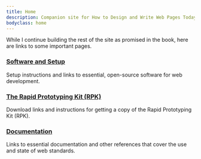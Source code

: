 ```yaml
---
title: Home
description: Companion site for How to Design and Write Web Pages Today, 2nd Edition.
bodyclass: home
---
```


While I continue building the rest of the site as promised in the book, here are links to some
important pages.

### [Software and Setup](/setup/)

Setup instructions and links to essential, open-source software for web development.

### [The Rapid Prototyping Kit (RPK)](/rpk/)

Download links and instructions for getting a copy of the Rapid Prototyping Kit (RPK).

### [Documentation](/docs/)

Links to essential documentation and other references that cover the use and state of web
standards.
